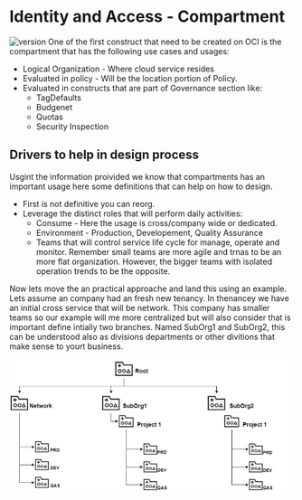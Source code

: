 # Identity and Access - Compartment
![version][hoes_compartments]
One of the first construct that need to be created on OCI is the compartment that has the following use cases and usages:
* Logical Organization - Where cloud service resides
* Evaluated in policy - Will be the location portion of Policy.
* Evaluated in constructs that are part of Governance section like:
  * TagDefaults
  * Budgenet
  * Quotas
  * Security Inspection

## Drivers to help in design process
Usgint the information proivided we know that compartments has an important usage here some definitions that can help on how to design.
* First is not definitive you can reorg. 
* Leverage the distinct roles that will perform daily activities:
  * Consume - Here the usage is cross/company wide or dedicated.
  * Environment - Production, Developement, Quality Assurance
  * Teams that will control service life cycle for manage, operate and monitor. Remember small teams are more agile and trnas to be an more flat organization. However, the bigger teams with isolated operation trends to be the opposite.

Now lets move the an practical approache and land this using an example.
Lets assume an company had an fresh new tenancy. In thenancey we have an initial cross service that will be network. This company has smaller teams so our example will me more centralized but will also consider that is important define intially two branches. Named SubOrg1 and SubOrg2, this can be understood  also as divisions departments or other divitions that make sense to yourt business.

![oci_compartments](../../img/oci_compartment_structure.jpg "Compartment Structure Guide")


<!-- Markdown link & dfns -->
[hoes_compartments]: https://img.shields.io/badge/hoes_compartments-v1.0-brightgreen